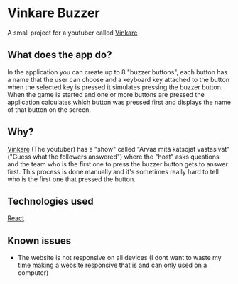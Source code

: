 # Vinkare Buzzer

A small project for a youtuber called [Vinkare](https://www.youtube.com/@Vinkare/videos)

## What does the app do?
In the application you can create up to 8 "buzzer buttons", each button has a name that the user can choose and a keyboard key attached to the button when the selected key is pressed it simulates pressing the buzzer button. When the game is started and one or more buttons are pressed the application calculates which button was pressed first and displays the name of that button on the screen.

## Why?
[Vinkare](https://www.youtube.com/@Vinkare/videos) (The youtuber) has a "show" called "Arvaa mitä katsojat vastasivat" ("Guess what the followers answered") where the "host" asks questions and the team who is the first one to press the buzzer button gets to answer first. This process is done manually and it's sometimes really hard to tell who is the first one that pressed the button.

## Technologies used
[React](https://react.dev/)


## Known issues
- The website is not responsive on all devices (I dont want to waste my time making a website responsive that is and can only used on a computer)